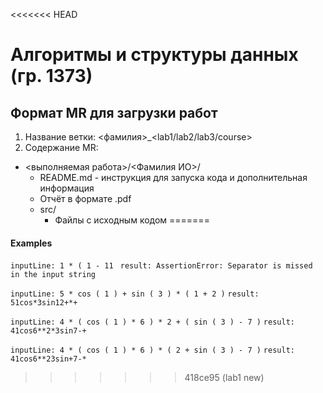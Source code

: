 <<<<<<< HEAD
# Алгоритмы и структуры данных (гр. 1373)
## Формат MR для загрузки работ
1. Название ветки: <фамилия>_<lab1/lab2/lab3/course>
2. Содержание MR:  
- <выполняемая работа>/<Фамилия ИО>/
    - README.md - инструкция для запуска кода и дополнительная информация
    - Отчёт в формате .pdf
    - src/
        - Файлы с исходным кодом
=======
#### Examples
``inputLine: 1 * ( 1 - 11 ``
``result: AssertionError: Separator is missed in the input string``

``inputLine: 5 * cos ( 1 ) + sin ( 3 ) * ( 1 + 2 )``
``result: 51cos*3sin12+*+``

``inputLine: 4 * ( cos ( 1 ) * 6 ) * 2 + ( sin ( 3 ) - 7 )``
``result: 41cos6**2*3sin7-+``

``inputLine: 4 * ( cos ( 1 ) * 6 ) * ( 2 + sin ( 3 ) - 7 )``
``result: 41cos6**23sin+7-*``
>>>>>>> 418ce95 (lab1 new)
